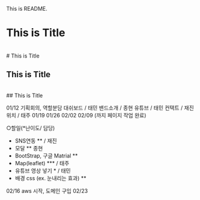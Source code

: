 This is README.
<h1>This is Title</h1><br>
# This is Title  

<h2>This is Title</h2><br>
## This is Title  




01/12 기획회의, 역할분담
	대쉬보드 / 태민
	밴드소개 / 종현
	유튜브 / 태민
	컨택트 / 재진
	위치 / 태주
01/19
01/26
02/02
02/09 (까지 페이지 작업 완료)




 ○할일(*난이도/ 담당)
- SNS연동 ** / 재진
- 모달 ** 종현
- BootStrap, 구글 Matrial **
- Map(leaflet) *** / 태주
- 유튜브 영상 넣기 * / 태민
- 배경 css (ex. 눈내리는 효과) **

02/16 aws 시작, 도메인 구입
02/23
